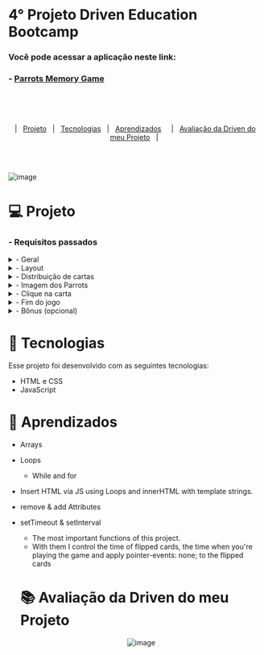 

# 4° Projeto Driven Education Bootcamp

### Você pode acessar a aplicação neste link:
  ### - <a href="https://filipetenedini.github.io/p4-Driven-Parrots/"> Parrots Memory Game </a>
<br><br><br>
<p align="center">
  |&nbsp;&nbsp;&nbsp<a href="#Projeto">Projeto</a>&nbsp;&nbsp;
  |&nbsp;&nbsp;&nbsp<a href="#Tecnologias">Tecnologias</a>&nbsp;&nbsp;
  |&nbsp;&nbsp;&nbsp<a href="#Aprendizados">Aprendizados</a>&nbsp;&nbsp;&nbsp;&nbsp;
  |&nbsp;&nbsp;&nbsp<a href="#avaliacao">Avaliação da Driven do meu Projeto</a>&nbsp;&nbsp;&nbsp;|&nbsp;
</p>
<br><br>

![image](https://user-images.githubusercontent.com/105571583/212483647-0a5b1d82-97e0-40cb-ae0f-0267670d1226.png)

<h1 id="Projeto"> 💻 Projeto</h1>

<h3>- Requisitos passados </h3>

<details>
<summary>    
- Geral
</summary>

  - [ ]  Não utilize nenhuma biblioteca para implementar este projeto (jQuery, lodash, React, etc), nem outras linguagens que compilem para JS (TypeScript, ELM, etc), somente JavaScript puro.
  - [ ]  Seu projeto deverá ser desenvolvido utilizando Git e GitHub, em um repositório público.
  - [ ]  A cada requisito implementado faça um *commit* com uma mensagem descritiva do que você evoluiu.
  
 </details>
 
<details>
<summary>    
- Layout
</summary>

  - [ ]  Aplicar layout para desktop e mobile, seguindo o Figma.
 
 </details>
 
 <details>
<summary>    
- Distribuição de cartas
</summary>

  - [ ]  Ao entrar no jogo, o usuário deverá ser perguntado com quantas cartas quer jogar (utilize `prompt`).
  - [ ]  O usuário só poderá inserir números pares no `prompt`, de 4 a 14. Qualquer número que fuja dessa regra não deve ser aceito. No caso de números inválidos, o `prompt` deverá ficar sendo repetido em loop, até que o usuário coloque um número válido.
  - [ ]  Após inserir um número de cartas válido, o jogo deverá inserir as cartas viradas pra baixo na página de forma que a distribuição seja aleatória.

</details>

<details>
<summary>
- Imagem dos Parrots
</summary

  - [ ]  É obrigatório que tanto a imagem do papagaio virado pra baixo quanto a imagem virada pra cima (gif) sejam implementadas como tag `<img src="...">` (não deve ser um background).
    - OBS: a carta em si pode ser uma `<div>`, somente a imagem do papagaio que deve ser uma `<img>`.
  - [ ]  Papagaios iguais devem necessariamente usar a mesma imagem como base (não podem ser arquivos diferentes para um mesmo papagaio).
 
 </details>
 
 <details>
 <summary>
 - Clique na carta
 </summary>
 
- [ ]  Ao clicar em uma carta, ela deve ser virada.
- [ ]  Caso seja a primeira carta do par, ela deve permanecer virada até o usuário escolher a segunda carta.
- [ ]  Caso seja a segunda carta virada, existem duas situações:
    - [ ]  Caso seja igual à primeira carta, o usuário acertou e ambas agora devem ficar viradas pra cima até o final do jogo;
    - [ ]  Caso seja uma carta diferente da primeira carta virada, o usuário errou. Nesse caso, o jogo deve **aguardar 1 segundo** e então virar as duas cartas para baixo novamente.
 </details>  

<details>
<summary>    
- Fim do jogo
</summary>

- [ ]  Quando o usuário terminar de virar todas as cartas corretamente, deverá ser exibido um alert com a mensagem "Você ganhou em X jogadas!", sendo X a quantidade de vezes que o usuário virou uma carta no jogo, ou seja, cada carta virada é uma jogada, não é virar duas cartas que é uma jogada.

</details>

<details>
<summary>    
- Bônus (opcional)
</summary>

<details>
<summary>    
- Relógio
</summary>

- [ ]  Coloque um relógio no topo superior direito da tela, contando quantos segundos já passaram desde o início do jogo.
- [ ]  Ao final do jogo, a mensagem de vitória deverá ser acrescida do tempo que o usuário levou pra finalizar o jogo, no seguinte formato: `Você ganhou em X jogadas! A duração do jogo foi de Y segundos!`.

</details>

<details>
<summary>    
- Reinicio de Jogo
</summary>

- [ ]  Ao final do jogo, após o alert de vitória, pergunte com um **prompt** se o usuário gostaria de reiniciar a partida.
- [ ]  Se ele responder `sim`, comece novamente o jogo perguntando a quantidade de cartas.
- [ ]  Se ele responder `não`, apenas feche o prompt e deixe as cartas como estão.
- [ ]  O prompt deve receber as strings “**sim**” e “**não**”, com todas as letras minúsculas e acentuação correta.
    - Esse prompt não deveria aceitar "s", "S", "n", "N" ou qualquer variação com letras maiúsculas ou minúsculas.

</details>
</details>

<h1 id="Tecnologias">🚀 Tecnologias</h1>

Esse projeto foi desenvolvido com as seguintes tecnologias:

- HTML e CSS
- JavaScript


<h1 id="Aprendizados">🧠 Aprendizados</h1>

- Arrays
- Loops
  - While and for
- Insert HTML via JS using Loops and innerHTML with template strings.
- remove & add Attributes
- setTimeout & setInterval
  - The most important functions of this project.
  - With them I control the time of flipped cards, the time when you're playing the game and apply pointer-events: none; to the flipped cards

  <h1 id="avaliacao">📚 Avaliação da Driven do meu Projeto</h1>
  <div align="center">
  
  ![image](https://user-images.githubusercontent.com/105571583/214611640-905b2c0f-31a1-48ab-bd3c-e8b6201d02d4.png)

  
  </div>
